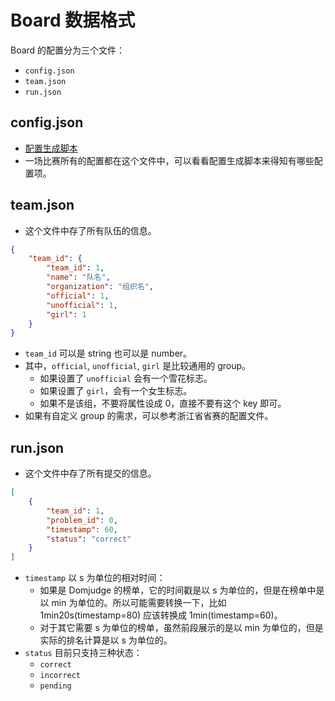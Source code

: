 # Board 数据格式

Board 的配置分为三个文件：

- `config.json`
- `team.json`
- `run.json`

## config.json

- [配置生成脚本](https://github.com/XCPCIO/XCPCIO-Board-Spider/blob/main/generate-config/gen-config.py)
- 一场比赛所有的配置都在这个文件中，可以看看配置生成脚本来得知有哪些配置项。

## team.json

- 这个文件中存了所有队伍的信息。

```json
{
    "team_id": {
        "team_id": 1,
        "name": "队名",
        "organization": "组织名",
        "official": 1,
        "unofficial": 1,
        "girl": 1
    }
}
```

- `team_id` 可以是 string 也可以是 number。
- 其中，`official`, `unofficial`, `girl` 是比较通用的 group。
  - 如果设置了 `unofficial` 会有一个雪花标志。
  - 如果设置了 `girl`，会有一个女生标志。
  - 如果不是该组，不要将属性设成 0，直接不要有这个 key 即可。
- 如果有自定义 group 的需求，可以参考浙江省省赛的配置文件。

## run.json

- 这个文件中存了所有提交的信息。

```json
[
    {
        "team_id": 1,
        "problem_id": 0,
        "timestamp": 60,
        "status": "correct"
    }
]
```

- `timestamp` 以 s 为单位的相对时间：
  - 如果是 Domjudge 的榜单，它的时间戳是以 s 为单位的，但是在榜单中是以 min 为单位的。所以可能需要转换一下，比如 1min20s(timestamp=80) 应该转换成 1min(timestamp=60)。
  - 对于其它需要 s 为单位的榜单，虽然前段展示的是以 min 为单位的，但是实际的排名计算是以 s 为单位的。
- `status` 目前只支持三种状态：
  - `correct`
  - `incorrect`
  - `pending`
